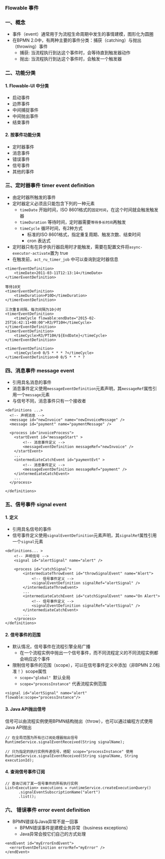 ###  Flowable 事件

### 一、概念
* 事件（event）通常用于为流程生命周期中发生的事情建模，图形化为圆圈
* 在BPMN 2.0中，有两种主要的事件分类：捕获（catching）与抛出（throwing）事件
  * 捕获: 当流程执行到达这个事件时，会等待直到触发器动作
  * 抛出: 当流程执行到达这个事件时，会触发一个触发器


### 二、功能分类
#### 1. Flowable-UI 中分类
* 启动事件
* 边界事件
* 中间捕捉事件
* 中间抛出事件
* 结束事件

#### 2. 按事件功能分类
* 定时器事件
* 消息事件
* 错误事件
* 信号事件
* 其他的事件


### 三、定时器事件 timer event definition
* 由定时器所触发的事件
* 定时器定义必须且只能包含下列的一种元素
  * `timeDate` 开始时间，ISO 8601格式的`固定时间`，在这个时间就会触发触发器
  * `timeDuration` 等待时间，定时器需要`等待多长时间`再触发
  * `timeCycle` 循环时间，有2种方式
    * 标准的ISO 8601格式，指定重复周期、触发次数、结束时间
    * cron 表达式
* 定时器只有在异步执行器启用时才能触发，需要在配置文件将`async-executor-activate`置为 true
* 在触发前，`act_ru_timer_job` 中可以查询到定时器信息

```
<timerEventDefinition>
    <timeDate>2011-03-11T12:13:14</timeDate>
</timerEventDefinition>

等待10天
<timerEventDefinition>
    <timeDuration>P10D</timeDuration>
</timerEventDefinition>

三次重复间隔，每次间隔为10小时
<timerEventDefinition>
    <timeCycle flowable:endDate="2015-02-25T16:42:11+00:00">R3/PT10H</timeCycle>
</timerEventDefinition>
<timerEventDefinition>
    <timeCycle>R3/PT10H/${EndDate}</timeCycle>
</timerEventDefinition>

<timerEventDefinition>
    <timeCycle>0 0/5 * * * ?</timeCycle>
</timerEventDefinition>0 0/5 * * * ?
```


### 四、消息事件 message event
* 引用具名消息的事件
* 消息事件定义使用`messageEventDefinition`元素声明，其`messageRef`属性引用一个`message`元素
* 与信号不同，消息事件只有一个接收者

```
<definitions ...>
  <!-- 声明消息 -->
  <message id="newInvoice" name="newInvoiceMessage" />
  <message id="payment" name="paymentMessage" />

  <process id="invoiceProcess">
    <startEvent id="messageStart" >
        <!-- 消息事件定义 -->
    	<messageEventDefinition messageRef="newInvoice" />
    </startEvent>
    ...
    <intermediateCatchEvent id="paymentEvt" >
        <!-- 消息事件定义 -->
    	<messageEventDefinition messageRef="payment" />
    </intermediateCatchEvent>
    ...
  </process>

</definitions>
```


### 五、信号事件 signal event
#### 1. 定义
* 引用具名信号的事件
* 信号事件定义使用`signalEventDefinition`元素声明，其`signalRef`属性引用一个`signal`元素

```
<definitions... >
    <!-- 声明信号 -->
    <signal id="alertSignal" name="alert" />

    <process id="catchSignal">
        <intermediateThrowEvent id="throwSignalEvent" name="Alert">
            <!-- 信号事件定义 -->
            <signalEventDefinition signalRef="alertSignal" />
        </intermediateThrowEvent>
        ...
        <intermediateCatchEvent id="catchSignalEvent" name="On Alert">
            <!-- 信号事件定义 -->
            <signalEventDefinition signalRef="alertSignal" />
        </intermediateCatchEvent>
        ...
    </process>
</definitions>
```

#### 2. 信号事件的范围
* 默认情况，信号事件在流程引擎全局广播
  * 在一个流程实例中抛出一个信号事件，而不同流程定义的不同流程实例都会响应这个事件
* 限制信号事件的范围（scope），可以在信号事件定义中添加（非BPMN 2.0标准！）scope属性
  * `scope="global" `默认全局
  * `scope="processInstance"` 代表流程实例范围

```
<signal id="alertSignal" name="alert" flowable:scope="processInstance"/>
```

#### 3. Java API抛出信号
信号可以由流程实例使用BPMN结构抛出（throw），也可以通过编程方式使用Java API抛出

```
// 在全局范围为所有已订阅处理器抛出信号
RuntimeService.signalEventReceived(String signalName);

// 只为指定的执行实例传递信号，搭配 scope="processInstance" 使用
RuntimeService.signalEventReceived(String signalName, String executionId);
```

#### 4. 查询信号事件订阅
```
// 查询订阅了某一信号事件的所有执行实例
List<Execution> executions = runtimeService.createExecutionQuery()
      .signalEventSubscriptionName("alert")
      .list();
```


### 六、 错误事件 error event definition
* BPMN错误与Java异常不是一回事
  * BPMN错误事件是建模业务异常（business exceptions）
  * Java异常会按它们自己的方式处理
  
```
<endEvent id="myErrorEndEvent">
  <errorEventDefinition errorRef="myError" />
</endEvent>
```
